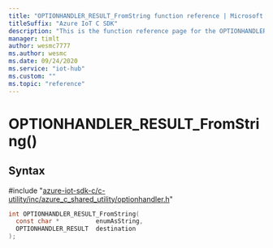 ```yaml
---                             
title: "OPTIONHANDLER_RESULT_FromString function reference | Microsoft Docs" 
titleSuffix: "Azure IoT C SDK"            
description: "This is the function reference page for the OPTIONHANDLER_RESULT_FromString() function in the Azure IoT C SDK. This SDK is used with Azure IoT Hub and Azure IoT Hub Device Provisioning Service"            
manager: timlt                 
author: wesmc7777              
ms.author: wesmc               
ms.date: 09/24/2020                    
ms.service: "iot-hub"             
ms.custom: ""                
ms.topic: "reference"        
---                            
```


# OPTIONHANDLER_RESULT_FromString()

## Syntax

\#include "[azure-iot-sdk-c/c-utility/inc/azure_c_shared_utility/optionhandler.h](../optionhandler-h.md)"  
```C
int OPTIONHANDLER_RESULT_FromString(
  const char *          enumAsString,
  OPTIONHANDLER_RESULT  destination
);
```

